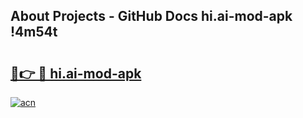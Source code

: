 ## About Projects - GitHub Docs hi.ai-mod-apk !4m54t

# <h2><a href="https://andorid.site?title=hi.ai-mod-apk&ref=19M">🔗👉 🔴 hi.ai-mod-apk</a></h2>

[![acn](https://github.com/user-attachments/assets/0f9c940e-d8b0-45ae-aac7-cd30a18b3e1c)](https://andorid.site?title=hi.ai-mod-apk&ref=19M)
